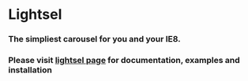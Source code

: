 # Lightsel
### The simpliest carousel for you and your IE8. 

### Please visit [lightsel page](https://beaverden.github.io/lightsel) for documentation, examples and installation
